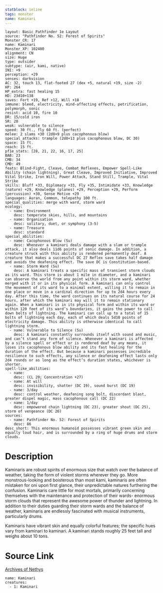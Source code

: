 ```yaml
---
statblock: inline
tags: monster
name: Kaminari
---
```

```statblock
layout: Basic Pathfinder 1e Layout
source: "Pathfinder No. 52: Forest of Spirits"
Monster_CR: 17
name: Kaminari
Monster_XP: 102400
alignment: CN
size: Huge
type: outsider
subtype: (air, kami, native)
INI: +9
perception: +29
senses: darkvision
AC: 32, touch 13, flat-footed 27 (dex +5, natural +19, size -2)
HP: 264
HP_extra: fast healing 15
HD: 23d10+138
saves: Fort +19, Ref +12, Will +18
immune: bleed, electricity, mind-affecting effects, petrification, polymorph, sonic
resist: acid 10, fire 10
DR: 15/cold iron
SR: 28
weak: vulnerable to silence
speed: 30 ft., fly 60 ft. (perfect)
melee: 2 slams +30 (2d8+9 plus cacophonous blow)
special_attacks: trample (2d8+13 plus cacophonous blow, DC 30)
space: 15 ft.
reach: 15 ft.
pf1e_stats: [28, 21, 22, 16, 17, 25]
BAB: 23
CMB: 34
CMD: 49
feats: Blind-Fight, Cleave, Combat Reflexes, Empower Spell-Like Ability (chain lightning), Great Cleave, Improved Initiative, Improved Vital Strike, Iron Will, Power Attack, Stand Still, Trample, Vital Strike
skills: Bluff +33, Diplomacy +33, Fly +35, Intimidate +33, Knowledge (nature) +29, Knowledge (planes) +29, Perception +29, Perform (percussion) +30, Sense Motive +29
languages: Auran, Common, telepathy 100 ft.
special_qualities: merge with ward, storm ward
ecology:
  - name: Environment
    desc: temperate skies, hills, and mountains
  - name: Organisation
    desc: solitary, duet, or symphony (3-5)
  - name: Treasure
    desc: standard
special_abilities:
  - name: Cacophonous Blow (Su)
    desc: Whenever a kaminari deals damage with a slam or trample attack, it also deals 11d6 points of sonic damage. In addition, a creature struck with this ability is rendered permanently deaf. A creature that makes a successful DC 27 Reflex save takes half damage and avoids the deafening effect. The save DC is Constitution-based.
  - name: Storm Ward (Su)
    desc: A kaminari treats a specific mass of transient storm clouds as its ward. This storm is about 1 mile in diameter, and a kaminari can observe the world from any point within its storm ward, whether merged with it or in its physical form. A kaminari can only control the movement of its ward to a minimal extent, willing it to remain in one place or move in a cardinal direction for up to 2d4 hours every day. After this time, the ward continues on its natural course for 24 hours, after which the kaminari may will it to remain stationary again. When a kaminari is in its physical form and within its ward or within 120 feet of its ward’s boundaries, it gains the power to call down bolts of lightning. The kaminari can call up to a total of 15 bolts of lightning each day, each of which deals 5d10 points of electricity damage. This ability is otherwise identical to call lightning storm.
  - name: Vulnerable to Silence (Su)
    desc: A kaminari constantly surrounds itself with sound and music, and can’t stand any form of silence. Whenever a kaminari is affected by a silence spell or effect or is rendered deaf by any means, it loses its cacophonous blow ability and its fast healing for the duration of the effect. But because a kaminari possesses incredible resilience to such effects, any silence or deafening effect lasts only 2d4 rounds or as long as the effect’s duration states, whichever is shorter.
spell-like_abilities:
  - name:
    desc: (CL 20; Concentration +27)
  - name: At will
    desc: invisibility, shatter (DC 19), sound burst (DC 19)
  - name: 3/day
    desc: control weather, deafening song bolt, discordant blast, greater dispel magic, mass cacophonous call (DC 22)
  - name: 1/day
    desc: empowered chain lightning (DC 23), greater shout (DC 25), storm of vengeance (DC 26)
sources:
  - name: Pathfinder No. 52: Forest of Spirits
    desc: 86
desc_short: This enormous humanoid possesses vibrant green skin and equally loud hair, and is surrounded by a ring of huge drums and storm clouds.
```
# Description
Kaminaris are robust spirits of enormous size that watch over the balance of weather, taking the form of violent storms wherever they go. More monstrous-looking and boisterous than most kami, kaminaris are often mistaken for oni upon first glance, their unpredictable natures furthering the confusion. Kaminaris care little for most mortals, primarily concerning themselves with the maintenance and protection of their wards- enormous storm clouds that represent the awesome power of thunder and lightning. In addition to their duties guarding their storm wards and the balance of weather, kaminaris are endlessly fascinated with musical instruments, particularly drums.

Kaminaris have vibrant skin and equally colorful features; the specific hues vary from kaminari to kaminari. A kaminari stands roughly 25 feet tall and weighs about 10 tons.
# Source Link
[Archives of Nethys](https://aonprd.com/MonsterDisplay.aspx?ItemName=Kaminari)
```encounter-table
name: Kaminari
creatures:
  - 1: Kaminari
```
